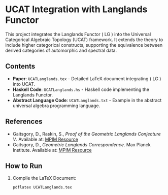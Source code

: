 # UCAT Integration with Langlands Functor

This project integrates the Langlands Functor \( LG \) into the Universal Categorical Algebraic Topology (UCAT) framework. It extends the theory to include higher categorical constructs, supporting the equivalence between derived categories of automorphic and spectral data.

## Contents

- **Paper**: `UCATLanglands.tex` - Detailed LaTeX document integrating \( LG \) into UCAT.
- **Haskell Code**: `UCATLanglands.hs` - Haskell code implementing the Langlands Functor.
- **Abstract Language Code**: `UCATLanglands.txt` - Example in the abstract universal algebra programming language.

## References

- Gaitsgory, D., Raskin, S., *Proof of the Geometric Langlands Conjecture V*. Available at: [MPIM Resource](https://people.mpim-bonn.mpg.de/gaitsgde/GLC/)
- Gaitsgory, D., *Geometric Langlands Correspondence*. Max Planck Institute. Available at: [MPIM Resource](https://people.mpim-bonn.mpg.de/gaitsgde/GLC/)

## How to Run

1. Compile the LaTeX Document:
   ```bash
   pdflatex UCATLanglands.tex
